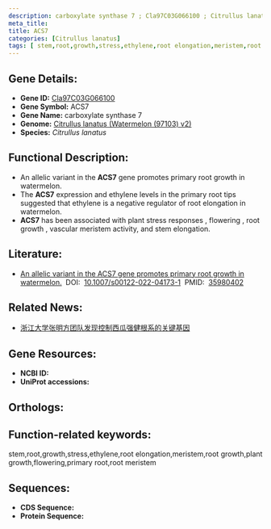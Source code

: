 ```yaml
---
description: carboxylate synthase 7 ; Cla97C03G066100 ; Citrullus lanatus
meta_title:
title: ACS7
categories: [Citrullus lanatus]
tags: [ stem,root,growth,stress,ethylene,root elongation,meristem,root growth,plant growth,flowering,primary root,root meristem ]
---
```


## Gene Details:
- **Gene ID:**	[Cla97C03G066100]()
- **Gene Symbol:** ACS7
- **Gene Name:** carboxylate synthase 7
- **Genome:** [Citrullus lanatus (Watermelon (97103) v2)]()
- **Species:** *Citrullus lanatus*

## Functional Description:
   - An allelic variant in the **ACS7** gene promotes primary root growth in watermelon.
   - The **ACS7** expression and ethylene levels in the primary root tips suggested that ethylene is a negative regulator of root elongation in watermelon.
   - **ACS7** has been associated with plant stress responses , flowering , root growth , vascular meristem activity, and stem elongation.

## Literature:
   - [An allelic variant in the ACS7 gene promotes primary root growth in watermelon.]( https://link.springer.com/article/10.1007/s00122-022-04173-1)&nbsp;&nbsp;DOI:&nbsp;&nbsp;[10.1007/s00122-022-04173-1](https://link.springer.com/article/10.1007/s00122-022-04173-1
)&nbsp;&nbsp;PMID:&nbsp;&nbsp;[35980402](https://pubmed.ncbi.nlm.nih.gov/35980402/)

## Related News:
   - [浙江大学张明方团队发现控制西瓜强健根系的关键基因](https://mp.weixin.qq.com/s?__biz=MzIyOTY2NDYyNQ==&mid=2247552870&idx=6&sn=26eaf200bd5fdf55d94f581b46157e0f&chksm=e8bd7d78dfcaf46e0347c2b5f3eb7a517daeb4335fd5ee48c68f5375a080d24c5025e682253e&scene=27#wechat_redirect)

## Gene Resources:
- **NCBI ID:** [](https://www.ncbi.nlm.nih.gov/gene/?term=)
- **UniProt accessions:** [](https://www.uniprot.org/uniprotkb//entry)

## Orthologs:


## Function-related keywords:
stem,root,growth,stress,ethylene,root elongation,meristem,root growth,plant growth,flowering,primary root,root meristem

## Sequences:
- **CDS Sequence:**
- **Protein Sequence:**
